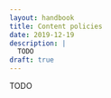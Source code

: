 ```yaml
---
layout: handbook
title: Content policies
date: 2019-12-19
description: |
  TODO
draft: true
---
```


TODO

